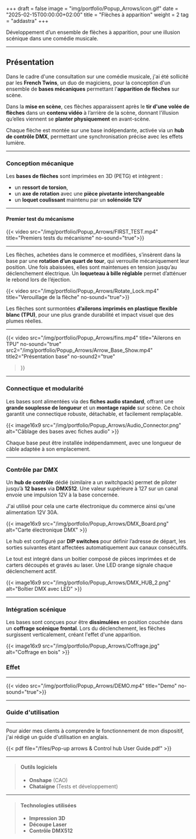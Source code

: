 +++
draft = false
image = "img/portfolio/Popup_Arrows/icon.gif"
date = "2025-02-15T00:00:00+02:00"
title = "Flèches à apparition"
weight = 2
tag = "addastra"
+++

Développement d’un ensemble de flèches à apparition, pour une illusion scénique dans une comédie musicale.
<!--more-->

---

## Présentation

Dans le cadre d'une consultation sur une comédie musicale, j'ai été sollicité par les **French Twins**, un duo de magiciens, pour la conception d'un ensemble de **bases mécaniques** permettant l'**apparition de flèches** sur scène.

Dans la **mise en scène**, ces flèches apparaissent après le **tir d'une volée de flèches** dans un **contenu vidéo** à l’arrière de la scène, donnant l’illusion qu’elles viennent se **planter physiquement** en avant-scène.

Chaque flèche est montée sur une base indépendante, activée via un **hub de contrôle DMX**, permettant une synchronisation précise avec les effets lumière.

---

### Conception mécanique

Les **bases de flèches** sont imprimées en 3D (PETG) et intègrent :

- un **ressort de torsion**,
- un **axe de rotation** avec une **pièce pivotante interchangeable**
- un **loquet coulissant** maintenu par un **solénoïde 12V**

---

#### **Premier test du mécanisme**

{{< video src="/img/portfolio/Popup_Arrows/FIRST_TEST.mp4" title="Premiers tests du mécanisme" no-sound="true">}}  

---

Les flèches, achetées dans le commerce et modifiées, s’insèrent dans la base par une **rotation d’un quart de tour**, qui verrouille mécaniquement leur position. Une fois abaissées, elles sont maintenues en tension jusqu’au déclenchement électrique. Un **loqueteau à bille réglable** permet d’atténuer le rebond lors de l’éjection.

{{< video src="/img/portfolio/Popup_Arrows/Rotate_Lock.mp4" title="Verouillage de la flèche" no-sound="true">}}  

Les flèches sont surmontées **d’ailerons imprimés en plastique flexible blanc (TPU)**, pour une plus grande durabilité et impact visuel que des plumes réelles.

---

{{< video
  src="/img/portfolio/Popup_Arrows/fins.mp4"
  title="Ailerons en TPU"
  no-sound="true"
  src2="/img/portfolio/Popup_Arrows/Arrow_Base_Show.mp4"
  title2="Présentation base"
  no-sound2="true"
>}}

---

### Connectique et modularité

Les bases sont alimentées via des **fiches audio standard**, offrant une **grande souplesse de longueur** et un **montage rapide** sur scène. Ce choix garantit une connectique robuste, détachable, et facilement remplaçable.

{{< image16x9 src="/img/portfolio/Popup_Arrows/Audio_Connector.png" alt="Câblage des bases avec fiches audio" >}}

Chaque base peut être installée indépendamment, avec une longueur de câble adaptée à son emplacement.

---

### Contrôle par DMX

Un **hub de contrôle** dédié (similaire a un switchpack) permet de piloter jusqu’à **12 bases** via **DMX512**. Une valeur supérieure à 127 sur un canal envoie une impulsion 12V à la base concernée.

J'ai utilisé pour cela une carte électronique du commerce ainsi qu'une alimentation 12V 30A.

{{< image16x9 src="/img/portfolio/Popup_Arrows/DMX_Board.png" alt="Carte électronique DMX" >}}

Le hub est configuré par **DIP switches** pour définir l’adresse de départ, les sorties suivantes étant affectées automatiquement aux canaux consécutifs.

Le tout est integré dans un boitier composé de pièces imprimées et de carters découpés et gravés au laser. Une LED orange signale chaque déclenchement actif.

{{< image16x9 src="/img/portfolio/Popup_Arrows/DMX_HUB_2.png" alt="Boîtier DMX avec LED" >}}

---

### Intégration scénique

Les bases sont conçues pour être **dissimulées** en position couchée dans un **coffrage scénique frontal**. Lors du déclenchement, les flèches surgissent verticalement, créant l'effet d'une apparition.

{{< image16x9 src="/img/portfolio/Popup_Arrows/Coffrage.jpg" alt="Coffrage en bois" >}}

### Effet

---

{{< video src="/img/portfolio/Popup_Arrows/DEMO.mp4" title="Demo" no-sound="true">}}

---

### Guide d'utilisation

---

Pour aider mes clients à comprendre le fonctionnement de mon dispositif, j'ai rédigé un guide d'utilisation en anglais.

{{< pdf file="/files/Pop-up arrows & Control hub User Guide.pdf" >}}

----

>#### Outils logiciels
>
>- **Onshape** (CAO)
>- **Chataigne** (Tests et développement)

---

>#### Technologies utilisées
>
>- **Impression 3D**  
>- **Découpe Laser**  
>- **Contrôle DMX512**
